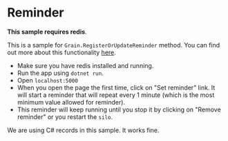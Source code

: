 # Reminder

**This sample requires redis**.

This is a sample for `Grain.RegisterOrUpdateReminder` method. You can find out more about this functionality [here](https://dotnet.github.io/orleans/1.5/Documentation/Core-Features/Timers-and-Reminders.html).

- Make sure you have redis installed and running.
- Run the app using `dotnet run`.
- Open `localhost:5000`
- When you open the page the first time, click on "Set reminder" link. It will start a reminder that will repeat every 1 minute (which is the most minimum value allowed for reminder).
- This reminder will keep running until you stop it by clicking on "Remove reminder" or you restart the `silo`.

We are using C# records in this sample. It works fine.